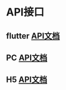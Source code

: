 # API接口

## flutter [API文档](https://pub.dev/documentation/yunxin_room_kit/latest/index.html)

## PC [API文档](https://dev.yunxin.163.com/docs/interface/NERTCCallkit/Latest/Android/html/)

## H5 [API文档](https://dev.yunxin.163.com/docs/interface/NERTCCallkit/Latest/Android/html/)
